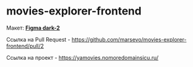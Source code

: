 # movies-explorer-frontend

Макет: [**Figma dark-2**](https://www.figma.com/file/6FMWkB94wE7KTkcCgUXtnC/light-1?type=design&node-id=1-7266&mode=design)

Ссылка на Pull Request - https://github.com/marsevo/movies-explorer-frontend/pull/2

Ссылка на проект - https://yamovies.nomoredomainsicu.ru/